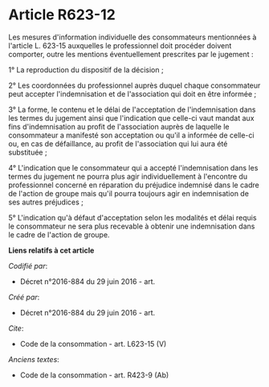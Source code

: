 # Article R623-12

Les mesures d'information individuelle des consommateurs mentionnées à l'article L. 623-15 auxquelles le professionnel doit
procéder doivent comporter, outre les mentions éventuellement prescrites par le jugement : 

1° La reproduction du dispositif de la décision ; 

2° Les coordonnées du professionnel auprès duquel chaque consommateur peut accepter l'indemnisation et de l'association qui
doit en être informée ; 

3° La forme, le contenu et le délai de l'acceptation de l'indemnisation dans les termes du jugement ainsi que l'indication
que celle-ci vaut mandat aux fins d'indemnisation au profit de l'association auprès de laquelle le consommateur a manifesté
son acceptation ou qu'il a informée de celle-ci ou, en cas de défaillance, au profit de l'association qui lui aura été
substituée ; 

4° L'indication que le consommateur qui a accepté l'indemnisation dans les termes du jugement ne pourra plus agir
individuellement à l'encontre du professionnel concerné en réparation du préjudice indemnisé dans le cadre de l'action de
groupe mais qu'il pourra toujours agir en indemnisation de ses autres préjudices ; 

5° L'indication qu'à défaut d'acceptation selon les modalités et délai requis le consommateur ne sera plus recevable à
obtenir une indemnisation dans le cadre de l'action de groupe.

**Liens relatifs à cet article**

_Codifié par_:

  - Décret n°2016-884 du 29 juin 2016 - art.

_Créé par_:

  - Décret n°2016-884 du 29 juin 2016 - art.

_Cite_:

  - Code de la consommation - art. L623-15 (V)

_Anciens textes_:

  - Code de la consommation - art. R423-9 (Ab)

